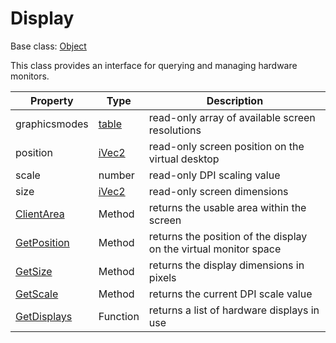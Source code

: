 # Display

Base class: [Object](Object.md)

This class provides an interface for querying and managing hardware monitors.

| Property | Type | Description |
| --- | --- | --- |
| graphicsmodes | [table](https://www.lua.org/manual/5.4/manual.html#6.6) | read-only array of available screen resolutions |
| position | [iVec2](iVec2.md) | read-only screen position on the virtual desktop |
| scale | number | read-only DPI scaling value |
| size | [iVec2](iVec2.md) | read-only screen dimensions |
| [ClientArea](Display_ClientArea.md) | Method | returns the usable area within the screen |
| [GetPosition](Display_GetPosition.md) | Method | returns the position of the display on the virtual monitor space |
| [GetSize](Display_GetSize.md) | Method | returns the display dimensions in pixels |
| [GetScale](Display_GetScale.md) | Method | returns the current DPI scale value |
| [GetDisplays](GetDisplays.md) | Function | returns a list of hardware displays in use |
